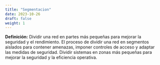 ```yaml
---
title: "Segmentacion"
date: 2023-10-26
draft: false
weight: 1
---
```


**Definición:** Dividir una red en partes más pequeñas para mejorar la seguridad y el rendimiento. El proceso de dividir una red en segmentos aislados para contener amenazas, imponer controles de acceso y adaptar las medidas de seguridad. Dividir sistemas en zonas más pequeñas para mejorar la seguridad y la eficiencia operativa.
